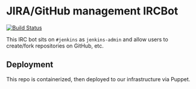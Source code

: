 # JIRA/GitHub management IRCBot
[![Build Status](http://ci.jenkins-ci.org/view/Infrastructure/job/infra_ircbot/badge/icon)](http://ci.jenkins-ci.org/view/Infrastructure/job/infra_ircbot/)

This IRC bot sits on `#jenkins` as `jenkins-admin` and allow users to create/fork repositories on GitHub, etc.

## Deployment
This repo is containerized, then deployed to our infrastructure via Puppet.
